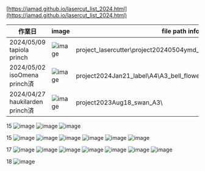 <link rel="stylesheet" type="text/css" href="/assets/css/styles.css">

[https://jamad.github.io/lasercut_list_2024.html](https://jamad.github.io/lasercut_list_2024.html)


| 作業日 | image | file path info|
| -------------| ------------- | ------------- |
| 2024/05/09 tapiola princh| ![image](https://github.com/jamad/jamad.github.io/assets/949913/7e7c449b-df50-4f36-8467-e783cc216293)| project_lasercutter\project20240504ymd_ai_image | 
| 2024/05/02 isoOmena princh済| ![image](https://github.com/jamad/jamad.github.io/assets/949913/acc28949-f81b-4519-8924-af2a571cc4d3)| project2024Jan21_label\A4\A3_bell_flower_update_smaller_for_dish.pdf | 
| 2024/04/27 haukilarden princh済|  ![image](https://github.com/jamad/jamad.github.io/assets/949913/a0cda0f4-73aa-48e5-9e3c-d5e74f1f7938) | project2023Aug18_swan_A3\ |


15
![image](https://github.com/jamad/jamad.github.io/assets/949913/7d188ca8-2ac8-4928-b11c-f3aebd41bb83)
![image](https://github.com/jamad/jamad.github.io/assets/949913/3382f398-35d3-4e6c-ba6e-c59d14b1e0dd)
![image](https://github.com/jamad/jamad.github.io/assets/949913/014f0a73-6311-4999-8b41-286785acf99d)



15
![image](https://github.com/jamad/jamad.github.io/assets/949913/43585c93-03df-4ca0-a1c2-45356692c264)
![image](https://github.com/jamad/jamad.github.io/assets/949913/c0273c82-41bf-4745-91ef-12a8c8cfe5c8)
![image](https://github.com/jamad/jamad.github.io/assets/949913/220a5f9e-022b-4260-b86e-f165494daa1c)
![image](https://github.com/jamad/jamad.github.io/assets/949913/7aed4815-9b05-4a5d-ab25-8fb30499cebd)
![image](https://github.com/jamad/jamad.github.io/assets/949913/b59629ed-301d-43d1-9ea5-3a03481dbf2e)
![image](https://github.com/jamad/jamad.github.io/assets/949913/8876fc03-db7b-4bf7-8fda-078a359eea3e)



17
![image](https://github.com/jamad/jamad.github.io/assets/949913/2a6cee60-90ea-4d7e-a533-ce4e1c98e751)
![image](https://github.com/jamad/jamad.github.io/assets/949913/15818c98-ba81-4690-9e2b-55db389acfc4)
![image](https://github.com/jamad/jamad.github.io/assets/949913/7b2a555f-6acb-42ad-9970-f3267d8b5005)
![image](https://github.com/jamad/jamad.github.io/assets/949913/53cbb50c-3bae-475a-957d-34d02e092b6e)
![image](https://github.com/jamad/jamad.github.io/assets/949913/f326a5ca-55e4-4e73-92d2-0dd1616a007f)
![image](https://github.com/jamad/jamad.github.io/assets/949913/168967a9-a589-44c8-b7fc-e954c94905bd)
![image](https://github.com/jamad/jamad.github.io/assets/949913/4f3ebc3c-c3fd-4fcc-bdaa-7c563cc3e5eb)


18
![image](https://github.com/jamad/jamad.github.io/assets/949913/5eea5ab5-cbd2-4622-bffe-0edbd2c910ec)
